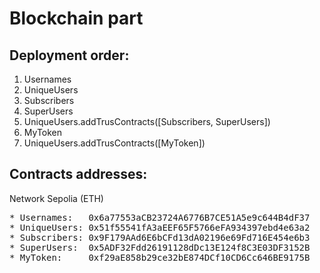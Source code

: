 # Blockchain part

## Deployment order:
1. Usernames
2. UniqueUsers
3. Subscribers
4. SuperUsers
5. UniqueUsers.addTrusContracts([Subscribers, SuperUsers])
6. MyToken
7. UniqueUsers.addTrusContracts([MyToken])

## Contracts addresses:
Network Sepolia (ETH)
<pre>
* Usernames:   0x6a77553aCB23724A6776B7CE51A5e9c644B4dF37
* UniqueUsers: 0x51f55541fA3aEEF65F5766eFA934397ebd4e63a2
* Subscribers: 0x9F179AAd6E6bCFd13dA02196e69Fd716E454e6b3
* SuperUsers:  0x5ADF32Fdd26191128dDc13E124f8C3E03DF3152B
* MyToken:     0xf29aE858b29ce32bE874DCf10CD6Cc646BE9175B
</pre>
